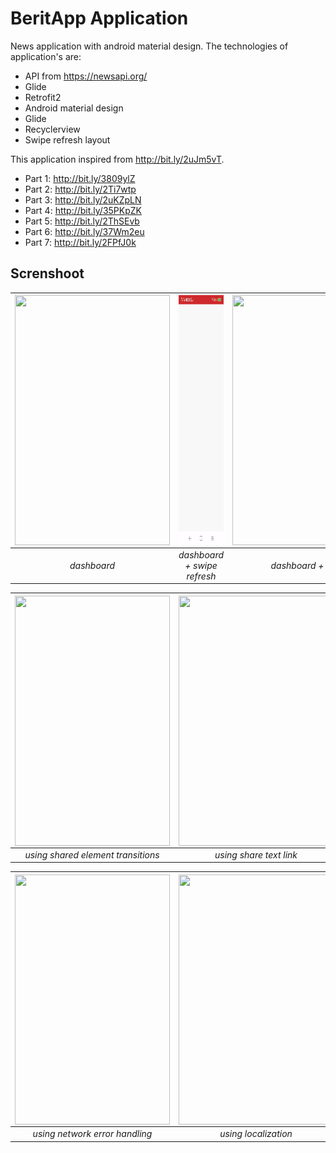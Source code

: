 # BeritApp Application
News application with android material design. The technologies of application's are:
- API from https://newsapi.org/
- Glide
- Retrofit2
- Android material design
- Glide
- Recyclerview
- Swipe refresh layout

This application inspired from http://bit.ly/2uJm5vT.
- Part 1: http://bit.ly/3809ylZ
- Part 2: http://bit.ly/2Ti7wtp
- Part 3: http://bit.ly/2uKZpLN
- Part 4: http://bit.ly/35PKpZK
- Part 5: http://bit.ly/2ThSEvb
- Part 6: http://bit.ly/37Wm2eu
- Part 7: http://bit.ly/2FPfJ0k

## Screnshoot

|<img src=dashboard.gif  align="center" height="400" width="248" ></a> |<img src=dashboardwithswiperefresh.gif  align="center" height="400" width="248" ></a>|<img src=dashboardwithdetail.gif  align="center" height="400" width="248" ></a>|
|:-----------:|:--------:|:--------:|
| *dashboard* | *dashboard + swipe refresh*|*dashboard + detail* |

|<img src=usingsharedelements.gif  align="center" height="400" width="248" ></a> |<img src=usingshare.gif  align="center" height="400" width="248" ></a>|<img src=usingsharewithbrowser.gif  align="center" height="400" width="248" ></a>|
|:-----------:|:--------:|:--------:|
| *using shared element transitions* | *using share text link*|*using open with browser* |

|<img src=errornetwork.gif  align="center" height="400" width="248" ></a> |<img src=usinglocalization.gif  align="center" height="400" width="248" ></a>|<img src=usingsearchview.gif  align="center" height="400" width="248" ></a>|
|:-----------:|:--------:|:--------:|
| *using network error handling* |*using localization*|*using search view* |
